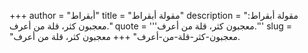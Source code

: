 +++
author = "أبقراط"
title = "مقولة أبقراط"
description = "مقولة أبقراط: معجبون كثر، قلة من أعرف."
quote = '''معجبون كثر، قلة من أعرف.''' 
slug = "معجبون-كثر-قلة-من-أعرف"
+++
معجبون كثر، قلة من أعرف.
